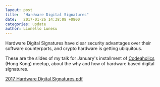 ```yaml
---
layout: post
title:  "Hardware Digital Signatures"
date:   2017-01-26 14:38:08 +0800
categories: update
author: Lionello Lunesu
---
```

Hardware Digital Signatures have clear security advantages over their software counterparts, and crypto hardware is getting ubiquitous.

These are the slides of my talk for January's installment of <a href="http://codeaholics.io">Codeaholics</a> (Hong Kong) meetup, about the why and how of hardware based digital signatures.

<a href="/files/2017 Hardware Digital Signatures.pdf">2017 Hardware Digital Signatures.pdf</a>

